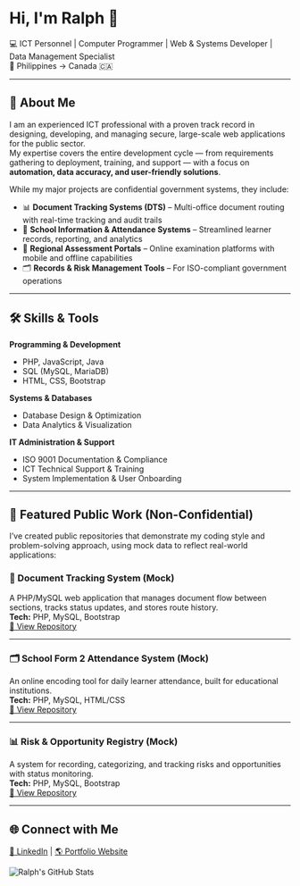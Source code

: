 # Hi, I'm Ralph 👋

💻 ICT Personnel | Computer Programmer | Web & Systems Developer | Data Management Specialist  
📍 Philippines → Canada 🇨🇦  

---

## 🚀 About Me
I am an experienced ICT professional with a proven track record in designing, developing, and managing secure, large-scale web applications for the public sector.  
My expertise covers the entire development cycle — from requirements gathering to deployment, training, and support — with a focus on **automation, data accuracy, and user-friendly solutions**.

While my major projects are confidential government systems, they include:

- 📊 **Document Tracking Systems (DTS)** – Multi-office document routing with real-time tracking and audit trails  
- 🏫 **School Information & Attendance Systems** – Streamlined learner records, reporting, and analytics  
- 📂 **Regional Assessment Portals** – Online examination platforms with mobile and offline capabilities  
- 🗂 **Records & Risk Management Tools** – For ISO-compliant government operations  

---

## 🛠️ Skills & Tools

**Programming & Development**  
- PHP, JavaScript, Java  
- SQL (MySQL, MariaDB)  
- HTML, CSS, Bootstrap  

**Systems & Databases**  
- Database Design & Optimization  
- Data Analytics & Visualization  

**IT Administration & Support**  
- ISO 9001 Documentation & Compliance  
- ICT Technical Support & Training  
- System Implementation & User Onboarding  

---

## 📌 Featured Public Work (Non-Confidential)
I’ve created public repositories that demonstrate my coding style and problem-solving approach, using mock data to reflect real-world applications:  

### 📁 Document Tracking System (Mock)
A PHP/MySQL web application that manages document flow between sections, tracks status updates, and stores route history.  
**Tech:** PHP, MySQL, Bootstrap  
[🔗 View Repository](https://github.com/ChampRedRalph/Document-Tracking-System)  

---

### 🗂 School Form 2 Attendance System (Mock)
An online encoding tool for daily learner attendance, built for educational institutions.  
**Tech:** PHP, MySQL, HTML/CSS  
[🔗 View Repository](https://github.com/ChampRedRalph/School-Attendance-Tracker)  

---

### 📊 Risk & Opportunity Registry (Mock)
A system for recording, categorizing, and tracking risks and opportunities with status monitoring.  
**Tech:** PHP, MySQL, Bootstrap  
[🔗 View Repository](https://github.com/ChampRedRalph/Risk-Opportunity-Registry)  


---

## 🌐 Connect with Me
[💼 LinkedIn](https://www.linkedin.com/in/ralph-simon-mabulay-77111b107/) | [🌎 Portfolio Website](https://www.ralphsimonmabulay.me/)

![Ralph's GitHub Stats](https://github-readme-stats.vercel.app/api?username=champredralph&show_icons=true&theme=tokyonight)

